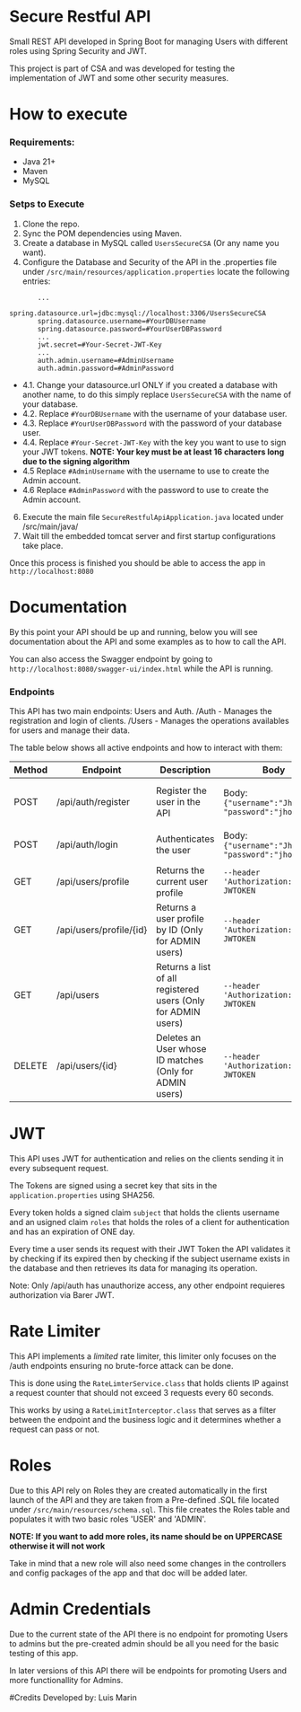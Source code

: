 # Secure Restful API
Small REST API developed in Spring Boot for managing Users with different roles using Spring Security and JWT.

This project is part of CSA and was developed for testing the implementation of JWT and some other security measures.

# How to execute
### Requirements:
* Java 21+
* Maven
* MySQL


### Setps to Execute
1. Clone the repo.
2. Sync the POM dependencies using Maven.
3. Create a database in MySQL called `UsersSecureCSA` (Or any name you want).
4. Configure the Database and Security of the API in the .properties file under `/src/main/resources/application.properties`  locate the following entries:
 ```
		...
		spring.datasource.url=jdbc:mysql://localhost:3306/UsersSecureCSA
		spring.datasource.username=#YourDBUsername
		spring.datasource.password=#YourUserDBPassword
		...
		jwt.secret=#Your-Secret-JWT-Key
		...
		auth.admin.username=#AdminUsername
		auth.admin.password=#AdminPassword
```
* 4.1. Change your datasource.url ONLY if you created a database with another name, to do this simply replace `UsersSecureCSA` with the name of your database.
* 4.2. Replace `#YourDBUsername` with the username of your database user.
* 4.3. Replace `#YourUserDBPassword` with the password of your database user.
* 4.4. Replace `#Your-Secret-JWT-Key` with the key you want to use to sign your JWT tokens. **NOTE: Your key must be at least 16 characters long due to the signing algorithm**
* 4.5 Replace `#AdminUsername` with the username to use to create the Admin account.
* 4.6 Replace `#AdminPassword` with the password to use to create the Admin account.
6. Execute the main file `SecureRestfulApiApplication.java` located under /src/main/java/
7. Wait till the embedded tomcat server and first startup configurations take place.

Once this process is finished you should be able to access the app in `http://localhost:8080`

# Documentation
By this point your API should be up and running, below you will see documentation about the API and some examples as to how to call the API.

You can also access the Swagger endpoint by going to `http://localhost:8080/swagger-ui/index.html` while the API is running.

### Endpoints
This API has two main endpoints: Users and Auth.
/Auth - Manages the registration and login of clients.
/Users - Manages the operations availables for users and manage their data.

The table below shows all active endpoints and how to interact with them:

| Method | Endpoint | Description | Body | Response |
| ------------ | ------------ | ------------ | ------------ | ------------ |
| POST | /api/auth/register | Register the user in the API | Body: `{"username":"Jhon" , "password":"jhonpass"}` | 200 - User Registered correctly / 409 - Username already taken |
| POST | /api/auth/login | Authenticates the user | Body: `{"username":"Jhon" , "password":"jhonpass"}`  | 200 - With the JWT TOKEN / 401 - Bad Credentials |
| GET | /api/users/profile | Returns the current user profile | `--header 'Authorization: Bearer JWTOKEN` | `{"id": 1 , "username":"Jhon"}` |
| GET | /api/users/profile/{id} | Returns a user profile by ID (Only for ADMIN users) | `--header 'Authorization: Bearer JWTOKEN` | `{"id": 3 , "username":"Eli"}` |
| GET | /api/users | Returns a list of all registered users (Only for ADMIN users) | `--header 'Authorization: Bearer JWTOKEN` | `{[{"id": 1 , "username":"Jhon"} , {"id": 3 , "username":"Eli"}]}` |
| DELETE | /api/users/{id} | Deletes an User whose ID matches (Only for ADMIN users) |  `--header 'Authorization: Bearer JWTOKEN` | 200 - If accepted |

# JWT
This API uses JWT for authentication and relies on the clients sending it in every subsequent request.

The Tokens are signed using a secret key that sits in the `application.properties` using SHA256.

Every token holds a signed claim `subject` that holds the clients username and an usigned claim `roles` that holds the roles of a client for authentication and has an expiration of ONE day.

Every time a user sends its request with their JWT Token the API validates it by checking if its expired then by checking if the subject username exists in the database and then retrieves its data for managing its operation.

Note: Only /api/auth has unauthorize access, any other endpoint requieres authorization via Barer JWT.

# Rate Limiter
This API implements a *limited* rate limiter, this limiter only focuses on the /auth endpoints ensuring no brute-force attack can be done.

This is done using the `RateLimterService.class` that holds clients IP against a request counter that should not exceed 3 requests every 60 seconds.

This works by using a `RateLimitInterceptor.class` that serves as a filter between the endpoint and the business logic and it determines whether a request can pass or not.

# Roles
Due to this API rely on Roles they are created automatically in the first launch of the API and they are taken from a Pre-defined .SQL file located under  `/src/main/resources/schema.sql`. This file creates the Roles table and populates it with two basic roles 'USER' and 'ADMIN'.

**NOTE: If you want to add more roles, its name should be on UPPERCASE otherwise it will not work**

Take in mind that a new role will also need some changes in the controllers and config packages of the app and that doc will be added later.

# Admin Credentials
Due to the current state of the API there is no endpoint for promoting Users to admins but the pre-created admin should be all you need for the basic testing of this app.

In later versions of this API there will be endpoints for promoting Users and more functionallity for Admins.

#Credits
Developed by: Luis Marin
